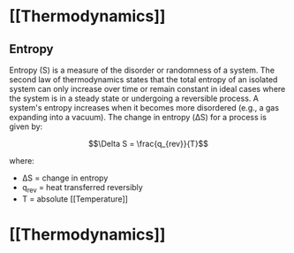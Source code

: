 # [[Thermodynamics]]

## Entropy

Entropy (S) is a measure of the disorder or randomness of a system.  The second law of thermodynamics states that the total entropy of an isolated system can only increase over time or remain constant in ideal cases where the system is in a steady state or undergoing a reversible process.  A system's entropy increases when it becomes more disordered (e.g., a gas expanding into a vacuum).  The change in entropy (ΔS) for a process is given by:

$$\Delta S = \frac{q_{rev}}{T}$$

where:

* ΔS = change in entropy
* q<sub>rev</sub> = heat transferred reversibly
* T = absolute [[Temperature]]

# [[Thermodynamics]]